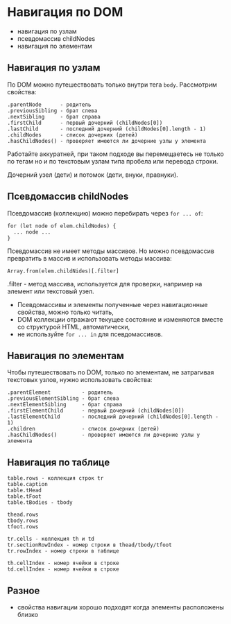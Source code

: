 # Навигация по DOM
- навигация по узлам
- псевдомассив childNodes
- навигация по элементам

## Навигация по узлам
По DOM можно путешествовать только внутри тега `body`. Рассмотрим свойства:

    .parentNode      - родитель
    .previousSibling - брат слева
    .nextSibling     - брат справа
    .firstChild      - первый дочерний (childNodes[0])
    .lastChild       - последний дочерний (childNodes[0].length - 1)
    .childNodes      - список дочерних (детей)
    .hasChildNodes() - проверяет имеются ли дочерние узлы у элемента

Работайте аккуратней, при таком подходе вы перемещаетесь не только по тегам но и по текстовым узлам типа пробела или перевода строки.

Дочерний узел (дети) и потомок (дети, внуки, правнуки).

## Псевдомассив childNodes
Псевдомассив (коллекцию) можно перебирать через `for ... of`:

    for (let node of elem.childNodes) {
      ... node ...
    }

Псевдомассив не имеет методы массивов. Но можно псевдомассив превратить в массив и использовать методы массива:

    Array.from(elem.childNides)[.filter]

.filter - метод массива, используется для проверки, например на элемент или текстовый узел.

- Псевдомассивы и элементы полученные через навигационные свойства, можно только читать,
- DOM коллекции отражают текущее состояние и изменяются вместе со структурой HTML, автоматически,
- не используйте `for ... in` для псевдомассивов.

## Навигация по элементам
Чтобы путешествовать по DOM, только по элементам, не затрагивая текстовых узлов, нужно использовать свойства:

    .parentElement          - родитель
    .previousElementSibling - брат слева
    .nextElementSibling     - брат справа
    .firstElementChild      - первый дочерний (childNodes[0])
    .lastElementChild       - последний дочерний (childNodes[0].length - 1)
    .children               - список дочерних (детей)
    .hasChildNodes()        - проверяет имеются ли дочерние узлы у элемента

## Навигация по таблице

    table.rows - коллекция строк tr
    table.caption
    table.tHead
    table.tFoot
    table.tBodies - tbody

    thead.rows
    tbody.rows
    tfoot.rows

    tr.cells - коллекция th и td
    tr.sectionRowIndex - номер строки в thead/tbody/tfoot
    tr.rowIndex - номер строки в таблице

    th.cellIndex - номер ячейки в строке
    td.cellIndex - номер ячейки в строке

## Разное
- свойства навигации хорошо подходят когда элементы расположены близко
